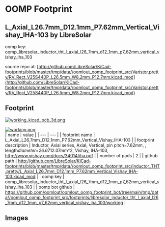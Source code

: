 # OOMP Footprint  
## L_Axial_L26.7mm_D12.1mm_P7.62mm_Vertical_Vishay_IHA-103  by LibreSolar  
  
oomp key: oomp_libresolar_inductor_tht_l_axial_l26_7mm_d12_1mm_p7_62mm_vertical_vishay_iha_103  
  
source repo at: [http://github.com/LibreSolar/KiCad-footprints/blob/master/tmp/data//oomlout_oomp_footprint_src/Varistor.pretty/RV_Rect_V25S440P_L26.5mm_W8.2mm_P12.7mm.kicad_mod](http://github.com/LibreSolar/KiCad-footprints/blob/master/tmp/data//oomlout_oomp_footprint_src/Varistor.pretty/RV_Rect_V25S440P_L26.5mm_W8.2mm_P12.7mm.kicad_mod)  
## Footprint  
  
[![working_kicad_pcb_3d.png](working_kicad_pcb_3d_600.png)](working_kicad_pcb_3d.png)  
  
[![working.png](working_600.png)](working.png)  
| name | value | 
| --- | --- | 
| footprint name | L_Axial_L26.7mm_D12.1mm_P7.62mm_Vertical_Vishay_IHA-103 | 
| footprint description | Inductor, Axial series, Axial, Vertical, pin pitch=7.62mm, , length*diameter=26.67*12.07mm^2, Vishay, IHA-103, http://www.vishay.com/docs/34014/iha.pdf | 
| number of pads | 2 | 
| github path | http://github.com/LibreSolar/KiCad-footprints/blob/master/tmp/data//oomlout_oomp_footprint_src/Inductor_THT.pretty/L_Axial_L26.7mm_D12.1mm_P7.62mm_Vertical_Vishay_IHA-103.kicad_mod | 
| oomp key | oomp_libresolar_inductor_tht_l_axial_l26_7mm_d12_1mm_p7_62mm_vertical_vishay_iha_103 | 
| oomp bot github | https://github.com/oomlout/oomlout_oomp_footprint_bot/tree/main/tmp/data//oomlout_oomp_footprint_src/footprints/libresolar_inductor_tht_l_axial_l26_7mm_d12_1mm_p7_62mm_vertical_vishay_iha_103/working | 
## Images  
